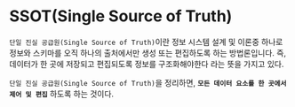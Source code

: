 # SSOT(Single Source of Truth)

`단일 진실 공급원(Single Source of Truth)`이란 정보 시스템 설계 및 이론중 하나로 정보와 스키마를 오직 하나의 출처에서만 생성 또는 편집하도록 하는 방법론입니다. 즉, 데이터가 한 곳에 저장되고 편집되도록 정보를 구조화해야한다 라는 뜻을 가지고 있다.

`단일 진실 공급원(Single Source of Truth)`을 정리하면, **`모든 데이터 요소를 한 곳에서 제어 및 편집`** 하도록 하는 것이다.
